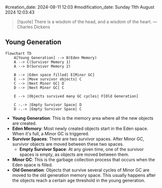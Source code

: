 #creation_date:  2024-08-11 12:03
#modification_date: Sunday 11th August 2024 12:03:43
> [!quote] There is a wisdom of the head, and a wisdom of the heart.
> — Charles Dickens

## Young Generation

```mermaid
flowchart TD
    A[Young Generation] --> B(Eden Memory)
    A --> C(Survivor Memory 1)
    A --> D(Survivor Memory 2)
    
    B --> |Eden space filled| E[Minor GC]
    E --> |Move survivor objects| C
    C --> |Next Minor GC| D
    D --> |Next Minor GC| C

    E --> |Objects survived many GC cycles| F[Old Generation]
    
    C -.-> |Empty Survivor Space| D
    D -.-> |Empty Survivor Space| C

```

- **Young Generation**: This is the memory area where all the new objects are created.
- **Eden Memory**: Most newly created objects start in the Eden space. When it's full, a Minor GC is triggered.
- **Survivor Spaces**: There are two survivor spaces. After Minor GC, survivor objects are moved between these two spaces.
    - **Empty Survivor Space**: At any given time, one of the survivor spaces is empty, as objects are moved between them.
- **Minor GC**: This is the garbage collection process that occurs when the Eden space is filled.
- **Old Generation**: Objects that survive several cycles of Minor GC are moved to the old generation memory space. This usually happens after the objects reach a certain age threshold in the young generation.